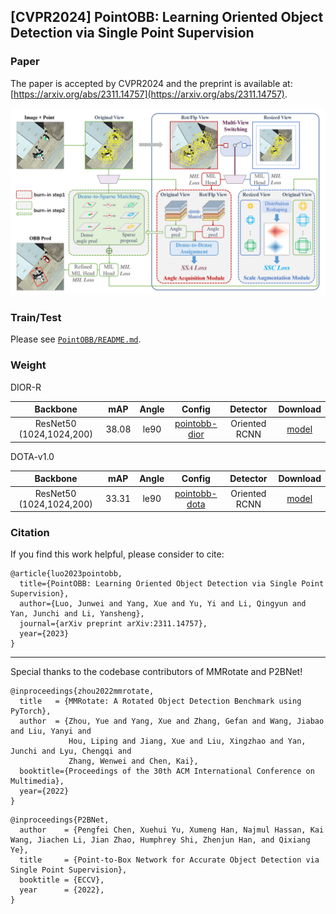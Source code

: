 ## [CVPR2024] PointOBB: Learning Oriented Object Detection via Single Point Supervision



### Paper
The paper is accepted by CVPR2024 and the preprint is available at: [https://arxiv.org/abs/2311.14757](https://arxiv.org/abs/2311.14757).

![Pipeline Image](PointOBB/docs/pipeline.png)


### Train/Test
Please see [`PointOBB/README.md`](PointOBB/README.md).


### Weight

DIOR-R

|         Backbone         |  mAP  | Angle |  Config | Detector |                                                                                                                                                                              Download                                                                                                                                                                              |
| :----------------------: | :---: | :---: | :---:  | :------: |  :------------------------------------------------------------------------------------------------------------: |
| ResNet50 (1024,1024,200) | 38.08 | le90  | [pointobb-dior](PointOBB/configs2/pointobb/pointobb_r50_fpn_2x_dior.py)|    Oriented RCNN  |  [model](https://drive.google.com/file/d/11Z4hl6IhvoWhHIVQFpon18BY-SNwq7tD/view?usp=drive_link) |


DOTA-v1.0

|         Backbone         |  mAP  | Angle |  Config | Detector |                                                                                                                                                                              Download                                                                                                                                                                              |
| :----------------------: | :---: | :---: | :-----: | :------: |  :------------------------------------------------------------------------------------------------------------: |
| ResNet50 (1024,1024,200) | 33.31 | le90  | [pointobb-dota](PointOBB/configs2/pointobb/pointobb_r50_fpn_2x_dota10.py)|    Oriented RCNN |  [model](https://drive.google.com/file/d/1muJHHFkiS6UXUpSnE6xzd5h1QNYhO9Hj/view?usp=drive_link) |



### Citation
If you find this work helpful, please consider to cite:
```
@article{luo2023pointobb,
  title={PointOBB: Learning Oriented Object Detection via Single Point Supervision},
  author={Luo, Junwei and Yang, Xue and Yu, Yi and Li, Qingyun and Yan, Junchi and Li, Yansheng},
  journal={arXiv preprint arXiv:2311.14757},
  year={2023}
}
```
-----

Special thanks to the codebase contributors of MMRotate and P2BNet!
```
@inproceedings{zhou2022mmrotate,
  title   = {MMRotate: A Rotated Object Detection Benchmark using PyTorch},
  author  = {Zhou, Yue and Yang, Xue and Zhang, Gefan and Wang, Jiabao and Liu, Yanyi and
             Hou, Liping and Jiang, Xue and Liu, Xingzhao and Yan, Junchi and Lyu, Chengqi and
             Zhang, Wenwei and Chen, Kai},
  booktitle={Proceedings of the 30th ACM International Conference on Multimedia},
  year={2022}
}
```

```
@inproceedings{P2BNet,
  author    = {Pengfei Chen, Xuehui Yu, Xumeng Han, Najmul Hassan, Kai Wang, Jiachen Li, Jian Zhao, Humphrey Shi, Zhenjun Han, and Qixiang Ye},
  title     = {Point-to-Box Network for Accurate Object Detection via Single Point Supervision},
  booktitle = {ECCV},
  year      = {2022},
}
```
